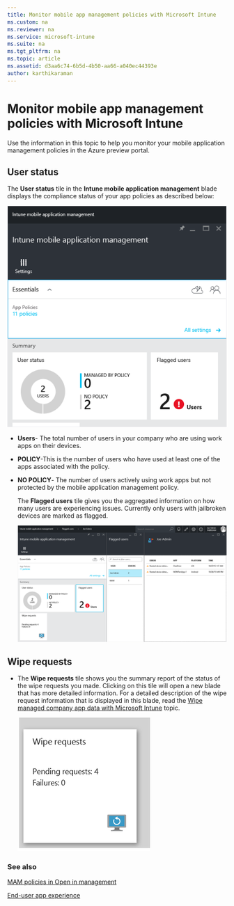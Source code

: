 ```yaml
---
title: Monitor mobile app management policies with Microsoft Intune
ms.custom: na
ms.reviewer: na
ms.service: microsoft-intune
ms.suite: na
ms.tgt_pltfrm: na
ms.topic: article
ms.assetid: d3aa6c74-6b5d-4b50-aa66-a040ec44393e
author: karthikaraman
---
```

# Monitor mobile app management policies with Microsoft Intune
Use the information in this topic to help you monitor your mobile application management policies in the Azure preview portal.

## User status
The **User status** tile in the **Intune mobile application management** blade displays the compliance status of your app policies as described below:

![](../media/AppManagement/AzurePortal_MAM_MonitorUsers.png)

-   **Users**- The total number of users in your company who are using work apps on their devices.

-   **POLICY**-This is the number of users who have used at least one of the apps associated with the policy.

-   **NO POLICY**- The number of users actively using work apps but not protected by the mobile application management policy.

    The **Flagged users** tile gives you the aggregated information on how many users are experiencing issues. Currently only users with jailbroken devices are marked as flagged.

    ![](../media/AppManagement/AzurePortal_MAM_FlaggedUserDetails.png)

##  Wipe requests
-   The **Wipe requests** tile shows you the summary report of the status of the wipe requests you made. Clicking on this tile will open a new blade that has more detailed information. For a detailed description of the wipe request information that is displayed in this blade, read the [Wipe managed company app data with Microsoft Intune](../Topic/Wipe-managed-company-app-data-with-Microsoft-Intune.md) topic.

    ![](../media/AppManagement/AzurePortal_MAM_WipeRequestsSummary.png)

### See also
[MAM policies in Open in management](microsoft-intune-mobile-app-management-policies-and-ios-open-in.md)

[End-user app experience](end-user-experience-for-apps-associated-with-microsoft-intune-mobile-app-management-policies.md)
